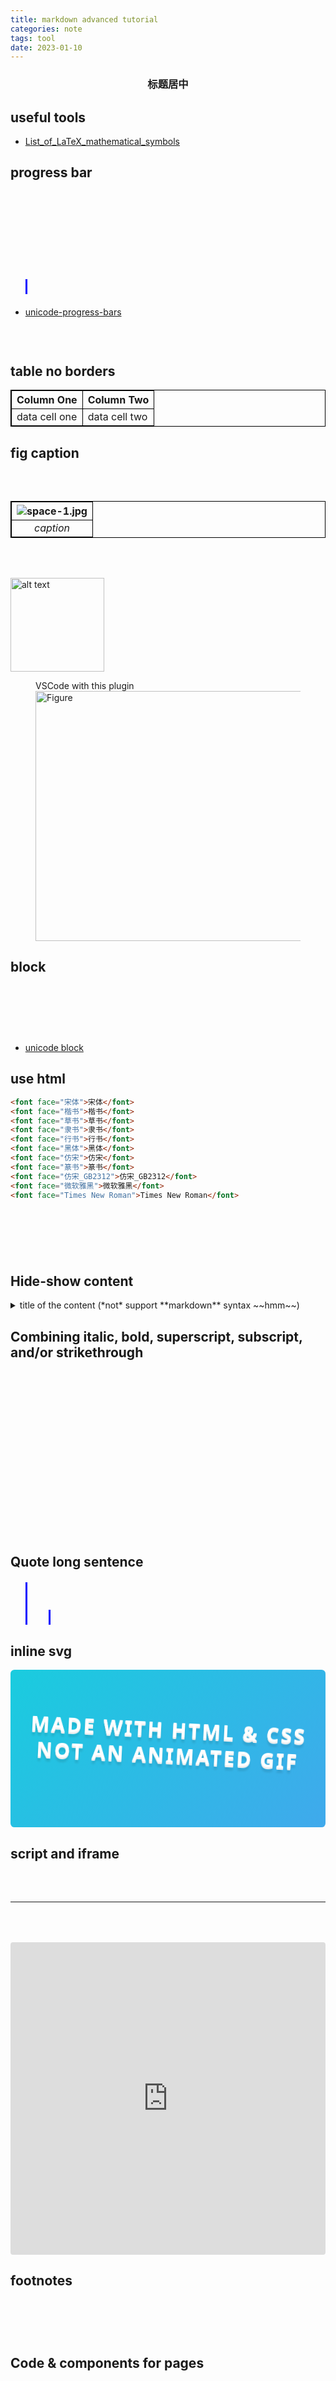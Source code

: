 ```yaml
---
title: markdown advanced tutorial
categories: note
tags: tool
date: 2023-01-10
---
```


<h3 align="center">
标题居中
</h3>

## useful tools  

- [List_of_LaTeX_mathematical_symbols](https://oeis.org/wiki/List_of_LaTeX_mathematical_symbols)

## progress bar

━━━━━━━━━⚫⎯⎯⎯⎯⎯⎯⎯⎯⎯⎯⎯⎯⎯⎯⎯⎯⎯━━━━━━━─

`[████████████████████████████............] 70%`

#####⠂⠂⠂⠂⠂⠂⠂⠂⠂⠂⠂⠂⠂

> ■■■□□□□□□□ 30%

- [unicode-progress-bars](https://github.com/Changaco/unicode-progress-bars)

![alt](https://cdn.jsdelivr.net/gh/YeeKal/img_land/blog/07/20230727220600.png)



## table no borders

<style>
table {
    border-collapse: collapse;
}
table, th, td {
   border: 1px solid black;
}
blockquote {
    border-left: solid blue;
    padding-left: 10px;
}
</style>

| Column One    | Column Two    |
|---------------|---------------|
| data cell one | data cell two |


## fig caption

**<font color='Tomato'>use table</font>**

| ![space-1.jpg](https://picsum.photos/600/400) |
|:---------------------------------------------:|
|                   *caption*                   |

**<font color='Tomato'>img </font>**


<img src="https://picsum.photos/600/400" alt="alt text" title="image Title" width="150"/>

<figure class="f-img">
<figcaption>VSCode with this plugin</figcaption>
<img src="https://picsum.photos/600/400" alt="Figure" width="600" height="400">
</figure>

## block

<font color=#4cd137>██████</font>
<font color=#4cd137>░</font>

░░░░░░░░
░

- [unicode block](https://www.compart.com/en/unicode/block/U+2580)

## use html

```html
<font face="宋体">宋体</font>
<font face="楷书">楷书</font>
<font face="草书">草书</font>
<font face="隶书">隶书</font>
<font face="行书">行书</font>
<font face="黑体">黑体</font>
<font face="仿宋">仿宋</font>
<font face="篆书">篆书</font>
<font face="仿宋_GB2312">仿宋_GB2312</font>
<font face="微软雅黑">微软雅黑</font>
<font face="Times New Roman">Times New Roman</font>
```


<font color='Tomato'>Convex combination, Convex hull </font>

<font style='background: #007f16;color: #ffffff;opacity:1.0;border-radius: 5px; padding:5px;'>haha</font>


## Hide-show content

<details>
<summary>title of the content (*not* support **markdown** syntax ~~hmm~~)</summary>
content body (support **markdown** syntax ~~hmm~~)
</details>


## Combining italic, bold, superscript, subscript, and/or strikethrough

italic-bold -> __*“ ssss”*__

superscript -> Starwars<sup>TM</sup>

superscript-italic -> Starwars<sup>*tm*</sup>

subscript -> F<sub>x</sub>

subscript-bold -> Limit<sub>**min**</sub>

italic-bold-strikethrough -> ~~__*“ ssss”*__~~

## Quote long sentence

> hjhfjsdfjkdsf
>> jdfjdkkjdkg

## inline svg

<svg fill="none" viewBox="0 0 800 400" width="800" height="400" xmlns="http://www.w3.org/2000/svg">
	<foreignObject width="100%" height="100%">
		<div xmlns="http://www.w3.org/1999/xhtml">
			<style>
				@keyframes rotate {
					0% {
						transform: rotate(3deg);
					}
					100% {
						transform: rotate(-3deg);
					}
				}
				@keyframes gradientBackground {
					0% {
						background-position: 0% 50%;
					}
					50% {
						background-position: 100% 50%;
					}
					100% {
						background-position: 0% 50%;
					}
				}
				@keyframes fadeIn {
					0% {
						opacity: 0;
					}
					66% {
						opacity: 0;
					}
					100% {
						opacity: 1;
					}
				}
				.container {
					font-family:
						system-ui,
						-apple-system,
						'Segoe UI',
						Roboto,
						Helvetica,
						Arial,
						sans-serif,
						'Apple Color Emoji',
						'Segoe UI Emoji';
					display: flex;
					flex-direction: column;
					align-items: center;
					justify-content: center;
					margin: 0;
					width: 100%;
					height: 400px;
					background: linear-gradient(-45deg, #fc5c7d, #6a82fb, #05dfd7);
					background-size: 600% 400%;
					animation: gradientBackground 10s ease infinite;
					border-radius: 10px;
					color: white;
					text-align: center;
				}
				h1 {
					font-size: 50px;
					line-height: 1.3;
					letter-spacing: 5px;
					text-transform: uppercase;
					text-shadow:
						0 1px 0 #efefef,
						0 2px 0 #efefef,
						0 3px 0 #efefef,
						0 4px 0 #efefef,
						0 12px 5px rgba(0, 0, 0, 0.1);
					animation: rotate ease-in-out 1s infinite alternate;
				}
				p {
					font-size: 20px;
					text-shadow: 0 1px 0 #efefef;
					animation: 5s ease 0s normal forwards 1 fadeIn;
				}
			</style>
			<div class="container">
				<h1>Made with HTML &amp; CSS<br/>not an animated GIF</h1>
				<p>Click to see the source</p>
			</div>
		</div>
	</foreignObject>
</svg>

## script and iframe

Using `<script>` tag
<script src="https://gist.github.com/DrSensor/2b45a6eb516b6b8084a4866d10699113.js"></script>

---
Using `<iframe>` tag
<iframe src="https://codesandbox.io/embed/6zk98l6w0k" style="width:100%; height:500px; border:0; border-radius: 4px; overflow:hidden;" sandbox="allow-modals allow-forms allow-popups allow-scripts allow-same-origin"></iframe>

## footnotes

Here is a simple footnote[^1]. With some additional text after it. head[^head]


## Code & components for pages

'''
./src/* 
  ├─ src/assets - # Minified images, fonts, icon files
  ├─ src/components - # Individual smaller components
  ├─ src/fragments - # Larger chunks of a page composed of multiple components
  ├─ src/layouts - # Page layouts used for different types of pages composed of components and fragments
  ├─ src/page - # Custom pages or pages composed of layouts with hardcoded data components, fragments, & layouts
  ├─ src/pages/* - # Next.js file based routing
  │  ├─ _app.js - # next.js app entry point
  │  ├─ _document.js - # next.js document wrapper
  │  ├─ global.css - #  Global CSS styles
  │  └─ Everything else... - # File based routing
  └─ src/utils - # Utility functions used in various places
'''

[![CI](https://github.com/fastify/fastify/workflows/ci/badge.svg)](https://github.com/fastify/fastify/actions/workflows/ci.yml)
[![Package Manager CI](https://github.com/fastify/fastify/workflows/package-manager-ci/badge.svg)](https://github.com/fastify/fastify/actions/workflows/package-manager-ci.yml)
[![Web SIte](https://github.com/fastify/fastify/workflows/website/badge.svg)](https://github.com/fastify/fastify/actions/workflows/website.yml)
[![Known Vulnerabilities](https://snyk.io/test/github/fastify/fastify/badge.svg)](https://snyk.io/test/github/fastify/fastify)
[![Coverage Status](https://coveralls.io/repos/github/fastify/fastify/badge.svg?branch=main)](https://coveralls.io/github/fastify/fastify?branch=main)
[![js-standard-style](https://img.shields.io/badge/code%20style-standard-brightgreen.svg?style=flat)](https://standardjs.com/)
[![CI](https://github.com/fastify/fastify/workflows/ci/badge.svg)](https://github.com/fastify/fastify/actions/workflows/ci.yml)

## footnotes

[^1]: My reference.
[^head]: jkajf

## Snippets for Markdown

```json
{
	"head":{
		"prefix": "head",
		"body": [
			"---",
			"title: $1",
			"categories: $2",
			"tags: $3",
			"date: $CURRENT_YEAR-$CURRENT_MONTH-$CURRENT_DATE",
			"---"
		],
		"description": " head "
	},
	"date":{
		"prefix": "date",
		"body": [
			"$CURRENT_YEAR-$CURRENT_MONTH-$CURRENT_DATE"
		],
		"description": "date"
	},
	"latex inline": {
		"prefix": "lai",
		"body": [
			"\\$$1\\$"
		],
		"description": "```latex inline```"
	},
	"latex outline": {
		"prefix": "lao",
		"body": [
			"\\$\\$$1\\$\\$"
		],
		"description": "```latex inline```"
	},
	"```python": {
		"prefix": "```py",
		"body": [
			"```python\n$1\n```"
		],
		"description": "```python```"
	},
	
	"`cp": {
		"prefix": "```cpp",
		"body": [
			"```cpp\n$1\n```"
		],
		"description": "```cpp```"
	},

  
	"ftr": {
		"prefix": "fontred",
		"body": [
			"<font color=#e84118>$1</font>", "$2"
		],
		"description": "<font color=red></font>"
	},
  
	"ftb": {
		"prefix": "fontblue",
		"body": [
			"<font color=#00a8ff>$1</font>", "$2"
		],
		"description": "<font color=blue></font>"
	},
  
	"ftg": {
		"prefix": "fontgreen",
		"body": [
			"<font color=#4cd137>$1</font>", "$2"
		],
		"description": "<font color=green></font>"
	},
		"latex-align": {
		"prefix": "align",
		"body": [
			"$$\\begin{aligned}",
			"$1",
			"\\end{alined}$$"
		],
		"description": "latex-align"
	},
	"tt": {
		"prefix": "tt",
		"body": [
			"**<font color='Tomato'>$1</font>**"
		],
		"description": "font color"
	},
	"note": {
		"prefix": "note",
		"body": [
			"<font style='background: #007f16;color: #ffffff;opacity:1.0;border-radius: 5px; padding:5px;'>$1</font>"
		],
		"description": "green background"
	}

}
```